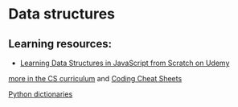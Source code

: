 # Data structures 

## Learning resources:

* [Learning Data Structures in JavaScript from Scratch on Udemy](https://www.udemy.com/course/learning-data-structures-in-javascript-from-scratch/)
   
[more in the CS curriculum](roadmap.md) and [Coding Cheat Sheets](https://github.com/aspittel/coding-cheat-sheets)


[Python dictionaries](../python/dict.md)

